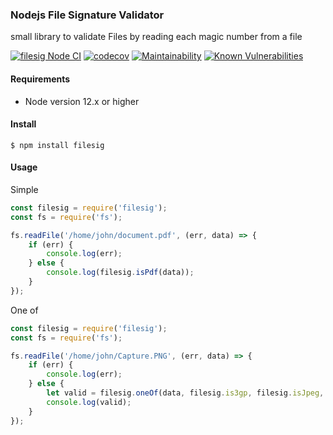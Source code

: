 ### Nodejs File Signature Validator

small library to validate Files by reading each magic number from a file

[![filesig Node CI](https://github.com/telkomdev/node-filesig/actions/workflows/ci.yml/badge.svg)](https://github.com/telkomdev/node-filesig/actions/workflows/ci.yml)
[![codecov](https://codecov.io/gh/lutfailham96/node-filesig/branch/master/graph/badge.svg?token=C5GJEHHHA1)](https://codecov.io/gh/lutfailham96/node-filesig)
[![Maintainability](https://api.codeclimate.com/v1/badges/5d5e798f45c785ef2301/maintainability)](https://codeclimate.com/github/lutfailham96/node-filesig/maintainability)
[![Known Vulnerabilities](https://snyk.io/test/github/lutfailham96/node-filesig/badge.svg)](https://snyk.io/test/github/lutfailham96/node-filesig)

#### Requirements
- Node version 12.x or higher

#### Install

```shell
$ npm install filesig
```

#### Usage
Simple
```javascript
const filesig = require('filesig');
const fs = require('fs');

fs.readFile('/home/john/document.pdf', (err, data) => {
    if (err) {
        console.log(err);
    } else {
        console.log(filesig.isPdf(data));
    }
});

```

One of
```javascript
const filesig = require('filesig');
const fs = require('fs');

fs.readFile('/home/john/Capture.PNG', (err, data) => {
    if (err) {
        console.log(err);
    } else {
        let valid = filesig.oneOf(data, filesig.is3gp, filesig.isJpeg, filesig.isPng);
        console.log(valid);
    }
});
```
